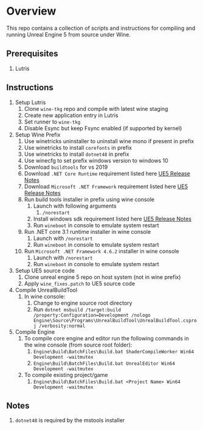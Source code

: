 # Overview
This repo contains a collection of scripts and instructions for compiling and running Unreal Engine 5 from source under Wine.

## Prerequisites

1. Lutris

## Instructions

1. Setup Lutris
   1. Clone ```wine-tkg``` repo and compile with latest wine staging
   2. Create new application entry in Lutris
   3. Set runner to ```wine-tkg```
   4. Disable Esync but keep Fsync enabled (if supported by kernel)
2. Setup Wine Prefix
   1. Use winetricks uninstaller to uninstall wine mono if present in prefix
   2. Use winetricks to install ```corefonts``` in prefix
   3. Use winetricks to install ```dotnet48``` in prefix
   4. Use winecfg to set prefix windows version to windows 10
   5. Download ```buildtools``` for vs 2019
   6. Download ```.NET Core Runtime``` requirement listed here [UE5 Release Notes](https://docs.unrealengine.com/5.0/en-US/unreal-engine-5-0-release-notes/)
   7. Download ```Microsoft .NET Framework``` requirement listed here [UE5 Release Notes](https://docs.unrealengine.com/5.0/en-US/unreal-engine-5-0-release-notes/)
   6. Run build tools installer in prefix using wine console
       1. Launch with following arguments
           1. ``/norestart``
       2. Install windows sdk requirement listed here [UE5 Release Notes](https://docs.unrealengine.com/5.0/en-US/unreal-engine-5-0-release-notes/)
       3. Run ```wineboot``` in console to emulate system restart
   7. Run .NET core 3.1 runtime installer in wine console
       1. Launch with ```/norestart```
       2. Run ```wineboot``` in console to emulate system restart
   8. Run ```Microsoft .NET Framework 4.6.2``` installer in wine console
       1. Launch with ```/norestart```
       2. Run ```wineboot``` in console to emulate system restart
3. Setup UE5 source code
    1. Clone unreal engine 5 repo on host system (not in wine prefix)
    2. Apply ```wine_fixes.patch``` to UE5 source code
4. Compile UnrealBuildTool
    1. In wine console: 
       1. Change to engine source root directory
       2. Run ```dotnet msbuild /target:build /property:Configuration=Development /nologo Engine\Source\Programs\UnrealBuildTool\UnrealBuildTool.csproj /verbosity:normal```
5. Compile Engine
   1. To compile core engine and editor run the following commands in the wine console (from source root folder): 
       1. ```Engine\Build\BatchFiles\Build.bat ShaderCompileWorker Win64 Development -waitmutex```
       2. ```Engine\Build\BatchFiles\Build.bat UnrealEditor Win64 Development -waitmutex```
   2. To compile existing project/game
       1. ```Engine\Build\BatchFiles\Build.bat <Project Name> Win64 Development -waitmutex```

## Notes
1. ```dotnet48``` is required by the mstools installer


